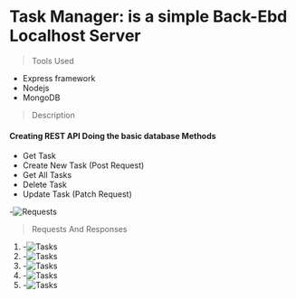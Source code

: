 # Task Manager: is a simple Back-Ebd Localhost Server
> Tools Used 
- Express framework
- Nodejs
- MongoDB

> Description
#### Creating REST API Doing the basic database Methods 
- Get Task
- Create New Task (Post Request) 
- Get All Tasks
- Delete Task
- Update Task (Patch Request)

-![Requests](https://github.com/Ahmed1Radwan/myapp/blob/main/assets/1.png)

> Requests And Responses

1. -![Tasks](https://github.com/Ahmed1Radwan/myapp/blob/main/assets/2.png)
2. -![Tasks](https://github.com/Ahmed1Radwan/myapp/blob/main/assets/3.png)
3. -![Tasks](https://github.com/Ahmed1Radwan/myapp/blob/main/assets/4.png)
4. -![Tasks](https://github.com/Ahmed1Radwan/myapp/blob/main/assets/5.png)
5. -![Tasks](https://github.com/Ahmed1Radwan/myapp/blob/main/assets/6.png)
